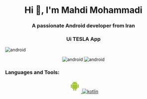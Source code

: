 <h1 align="center">Hi 👋, I'm Mahdi Mohammadi</h1>
<h3 align="center">A passionate Android developer from Iran</h3>

<p align="center">
  <h3 align="center">Ui TESLA App</h3>
  <img src="https://upload.wikimedia.org/wikipedia/commons/thumb/b/bd/Tesla_Motors.svg/1200px-Tesla_Motors.svg.png" alt="android" width="64" height="64"/>
</p>

<p align="center">
  <img src="https://s8.uupload.ir/files/20230808_122723_yvgi.png" alt="android" width="360" height="620"/>
  <img src="https://s8.uupload.ir/files/20230808_122733_6mx5.png" alt="android" width="360" height="620"/>
</p>

<p align="left">
</p>

<h3 align="left">Languages and Tools:</h3>
<p align="center"> <a href="https://developer.android.com" target="_blank" rel="noreferrer"> <img src="https://raw.githubusercontent.com/devicons/devicon/master/icons/android/android-original-wordmark.svg" alt="android" width="40" height="40"/> </a> <a href="https://kotlinlang.org" target="_blank" rel="noreferrer"> <img src="https://www.vectorlogo.zone/logos/kotlinlang/kotlinlang-icon.svg" alt="kotlin" width="40" height="40"/> </a> </p>
